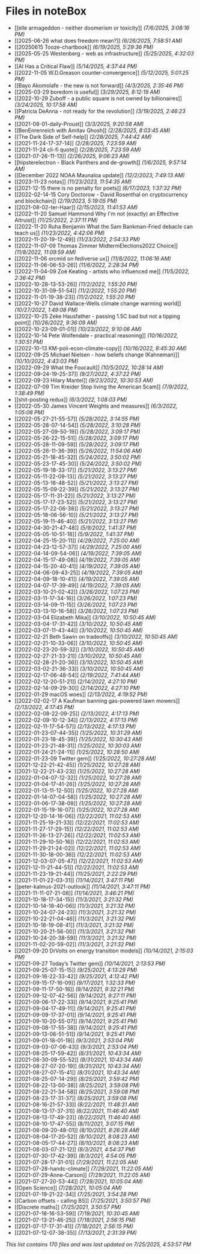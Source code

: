 # Files in noteBox

- [[elle armageddon - neither doomerism or toxicity]] *(7/6/2025, 3:08:16 PM)*
- [[2025-06-26 what does freedom mean?]] *(6/26/2025, 7:58:51 AM)*
- [[20250615 Tooze-chartbook]] *(6/19/2025, 5:29:36 PM)*
- [[2025-05-25 Westenberg - web as infrastructure]] *(5/25/2025, 4:32:03 PM)*
- [[Al Has a Critical Flaw]] *(5/14/2025, 4:37:44 PM)*
- [[2022-11-05 W.D.Greason counter-convergence]] *(5/12/2025, 5:01:25 PM)*
- [[Bayo Akomolafe - the new is not forward]] *(4/3/2025, 2:35:46 PM)*
- [[2025-03-29 boredom is useful]] *(3/29/2025, 8:12:19 AM)*
- [[2022-10-29 Zuboff - a public square is not owned by billionaires]] *(3/24/2025, 10:17:58 AM)*
- [[Patricia DeAnna - not ready for the revolution]] *(3/19/2025, 2:46:23 PM)*
- [[2021-08-01-daily-Proust]] *(3/3/2025, 9:20:58 AM)*
- [[BenEnrenreich with Amitav Ghosh]] *(2/28/2025, 8:03:45 AM)*
- [[The Dark Side of Self-help]] *(2/28/2025, 7:44:42 AM)*
- [[2021-11-24-17-37-14]] *(2/28/2025, 7:23:59 AM)*
- [[2021-11-24 cli-fi quote]] *(2/28/2025, 7:23:59 AM)*
- [[2021-07-26-11-13]] *(2/26/2025, 9:06:23 AM)*
- [[hipsterelectron - Black Panthers and de-growth]] *(1/6/2025, 9:57:14 AM)*
- [[December 2022  NOAA Maunaloa update]] *(12/2/2023, 7:49:13 AM)*
- [[2023-11-23 notas]] *(11/23/2023, 11:54:35 AM)*
- [[2021-12-15 there is no penalty for poets]] *(6/17/2023, 1:37:32 PM)*
- [[2022-02-14-15 Cory Doctorow - David Rosenthal on cryptocurrency and blockchain]] *(2/19/2023, 5:19:05 PM)*
- [[2021-08-02-ter-Haar]] *(2/15/2023, 11:41:53 AM)*
- [[2022-11-20 Samuel Hammond Why I'm not (exactly) an Effective Altruist]] *(11/25/2022, 2:37:11 PM)*
- [[2022-11-20 Ruha Benjamin What the Sam Bankman-Fried debacle can teach us]] *(11/23/2022, 4:42:06 PM)*
- [[2022-11-20-19-12-49]] *(11/23/2022, 2:54:33 PM)*
- [[2022-11-07-09 Thomas Zimmer MidtermElections2022 Choice]] *(11/8/2022, 11:09:59 AM)*
- [[2022-11-06 orcmid on fediverse ux]] *(11/8/2022, 11:06:16 AM)*
- [[2022-11-06-06-53-26]] *(11/6/2022, 2:28:34 PM)*
- [[2022-11-04-09 Zoë Keating - artists who influenced me]] *(11/5/2022, 2:36:42 PM)*
- [[2022-10-28-13-53-26]] *(11/2/2022, 1:55:20 PM)*
- [[2022-10-31-09-51-54]] *(11/2/2022, 1:55:20 PM)*
- [[2022-11-01-19-38-23]] *(11/2/2022, 1:55:20 PM)*
- [[2022-10-27 David Wallace-Wells climate change warming world]] *(10/27/2022, 1:49:08 PM)*
- [[2022-10-25 Zeke Hausfather - passing 1.5C bad but not a tipping point]] *(10/26/2022, 9:36:09 AM)*
- [[2022-10-23-09-01-01]] *(10/23/2022, 9:10:06 AM)*
- [[2022-10-14 Pete Wolfendale - practical reasoning]] *(10/16/2022, 1:30:51 PM)*
- [[2022-10-13 KM-poli-econ-climate-copy]] *(10/16/2022, 8:45:30 AM)*
- [[2022-09-25 Michael Nielsen - how beliefs change (Kahneman)]] *(10/10/2022, 4:43:03 PM)*
- [[2022-09-29 What the Foucault]] *(10/5/2022, 10:28:14 AM)*
- [[2022-09-24-19-25-37]] *(9/27/2022, 4:37:22 PM)*
- [[2022-09-23 Hilary Mantel]] *(9/23/2022, 10:30:53 AM)*
- [[2022-07-09 Tim Kreider Stop living the American Scam]] *(7/9/2022, 1:38:49 PM)*
- [[shit-posting redux]] *(6/3/2022, 1:08:03 PM)*
- [[2022-05-30 James Vincent Weights and measures]] *(6/3/2022, 1:05:08 PM)*
- [[2022-05-27-21-55-57]] *(5/28/2022, 3:14:55 PM)*
- [[2022-05-28-07-14-54]] *(5/28/2022, 3:10:28 PM)*
- [[2022-05-27-09-50-19]] *(5/28/2022, 3:09:17 PM)*
- [[2022-05-26-22-15-51]] *(5/28/2022, 3:09:17 PM)*
- [[2022-05-28-11-09-59]] *(5/28/2022, 3:09:17 PM)*
- [[2022-05-26-11-36-39]] *(5/26/2022, 11:54:06 AM)*
- [[2022-05-21-18-45-32]] *(5/24/2022, 3:50:02 PM)*
- [[2022-05-23-17-45-30]] *(5/24/2022, 3:50:02 PM)*
- [[2022-05-19-18-33-17]] *(5/21/2022, 3:13:27 PM)*
- [[2022-05-11-22-09-13]] *(5/21/2022, 3:13:27 PM)*
- [[2022-05-13-16-48-52]] *(5/21/2022, 3:13:27 PM)*
- [[2022-05-15-09-22-39]] *(5/21/2022, 3:13:27 PM)*
- [[2022-05-17-11-31-22]] *(5/21/2022, 3:13:27 PM)*
- [[2022-05-17-17-23-52]] *(5/21/2022, 3:13:27 PM)*
- [[2022-05-17-22-06-38]] *(5/21/2022, 3:13:27 PM)*
- [[2022-05-18-06-56-10]] *(5/21/2022, 3:13:27 PM)*
- [[2022-05-19-11-46-40]] *(5/21/2022, 3:13:27 PM)*
- [[2022-04-30-21-47-48]] *(5/9/2022, 1:41:37 PM)*
- [[2022-05-05-10-51-18]] *(5/9/2022, 1:41:37 PM)*
- [[2022-04-25-15-20-11]] *(4/29/2022, 7:25:00 AM)*
- [[2022-04-23-12-57-37]] *(4/29/2022, 7:25:00 AM)*
- [[2022-04-14-09-54-06]] *(4/19/2022, 7:39:05 AM)*
- [[2022-04-15-17-49-08]] *(4/19/2022, 7:39:05 AM)*
- [[2022-04-15-20-40-41]] *(4/19/2022, 7:39:05 AM)*
- [[2022-04-06-09-43-25]] *(4/19/2022, 7:39:05 AM)*
- [[2022-04-09-18-10-41]] *(4/19/2022, 7:39:05 AM)*
- [[2022-04-07-17-39-49]] *(4/19/2022, 7:39:05 AM)*
- [[2022-03-10-21-02-42]] *(3/26/2022, 1:07:23 PM)*
- [[2022-03-11-17-34-16]] *(3/26/2022, 1:07:23 PM)*
- [[2022-03-14-09-11-15]] *(3/26/2022, 1:07:23 PM)*
- [[2022-03-13-10-16-58]] *(3/26/2022, 1:07:23 PM)*
- [[2022-03-04 Elizabeth Mika]] *(3/10/2022, 10:50:45 AM)*
- [[2022-03-04-17-31-42]] *(3/10/2022, 10:50:45 AM)*
- [[2022-03-07-11-43-44]] *(3/10/2022, 10:50:45 AM)*
- [[2022-02-21 Beth Sawin on tradeoffs]] *(3/10/2022, 10:50:45 AM)*
- [[2022-02-21-10-33-06]] *(3/10/2022, 10:50:45 AM)*
- [[2022-02-23-20-59-32]] *(3/10/2022, 10:50:45 AM)*
- [[2022-02-27-21-33-21]] *(3/10/2022, 10:50:45 AM)*
- [[2022-02-28-21-20-36]] *(3/10/2022, 10:50:45 AM)*
- [[2022-03-02-21-36-33]] *(3/10/2022, 10:50:45 AM)*
- [[2022-02-17-06-48-54]] *(2/19/2022, 7:41:44 AM)*
- [[2022-02-12-20-51-21]] *(2/14/2022, 4:27:10 PM)*
- [[2022-02-14-09-29-30]] *(2/14/2022, 4:27:10 PM)*
- [[2022-01-29 macOS woes]] *(2/13/2022, 4:19:52 PM)*
- [[2022-02-02-17 A Kaufman banning gas-powered lawn mowers]] *(2/13/2022, 4:17:45 PM)*
- [[2022-02-08-22-09-25]] *(2/13/2022, 4:17:13 PM)*
- [[2022-02-09-10-12-34]] *(2/13/2022, 4:17:13 PM)*
- [[2022-02-11-17-54-57]] *(2/13/2022, 4:17:13 PM)*
- [[2022-01-23-07-44-35]] *(1/25/2022, 10:31:29 AM)*
- [[2022-01-23-18-45-39]] *(1/25/2022, 10:30:43 AM)*
- [[2022-01-23-21-48-31]] *(1/25/2022, 10:30:03 AM)*
- [[2022-01-24-21-24-11]] *(1/25/2022, 10:28:50 AM)*
- [[2022-01-23-09 Twitter gem]] *(1/25/2022, 10:27:28 AM)*
- [[2021-12-22-21-42-45]] *(1/25/2022, 10:27:28 AM)*
- [[2021-12-22-21-43-23]] *(1/25/2022, 10:27:28 AM)*
- [[2022-01-04-07-12-32]] *(1/25/2022, 10:27:28 AM)*
- [[2022-01-04-17-41-26]] *(1/25/2022, 10:27:28 AM)*
- [[2022-01-13-11-12-50]] *(1/25/2022, 10:27:28 AM)*
- [[2022-01-14-07-04-58]] *(1/25/2022, 10:27:28 AM)*
- [[2022-01-06-17-38-09]] *(1/25/2022, 10:27:28 AM)*
- [[2022-01-15-19-16-07]] *(1/25/2022, 10:27:28 AM)*
- [[2021-12-20-14-16-06]] *(12/22/2021, 11:02:53 AM)*
- [[2021-11-25-19-21-33]] *(12/22/2021, 11:02:53 AM)*
- [[2021-11-27-17-29-15]] *(12/22/2021, 11:02:53 AM)*
- [[2021-11-26-13-27-26]] *(12/22/2021, 11:02:53 AM)*
- [[2021-11-29-10-50-16]] *(12/22/2021, 11:02:53 AM)*
- [[2021-11-29-21-24-02]] *(12/22/2021, 11:02:53 AM)*
- [[2021-11-30-18-00-36]] *(12/22/2021, 11:02:53 AM)*
- [[2021-12-03-07-05-47]] *(12/22/2021, 11:02:53 AM)*
- [[2021-12-11-21-44-51]] *(12/22/2021, 11:02:53 AM)*
- [[2021-11-23-19-21-44]] *(11/25/2021, 2:22:29 PM)*
- [[2021-11-01-22-03-31]] *(11/14/2021, 3:47:11 PM)*
- [[peter-kalmus-2021-outlook]] *(11/14/2021, 3:47:11 PM)*
- [[2021-11-11-07-21-08]] *(11/14/2021, 3:46:21 PM)*
- [[2021-10-18-17-34-15]] *(11/3/2021, 3:21:32 PM)*
- [[2021-10-14-18-40-06]] *(11/3/2021, 3:21:32 PM)*
- [[2021-10-24-07-24-23]] *(11/3/2021, 3:21:32 PM)*
- [[2021-10-22-21-04-46]] *(11/3/2021, 3:21:32 PM)*
- [[2021-10-18-19-08-41]] *(11/3/2021, 3:21:32 PM)*
- [[2021-10-20-21-56-00]] *(11/3/2021, 3:21:32 PM)*
- [[2021-10-24-20-38-59]] *(11/3/2021, 3:21:32 PM)*
- [[2021-11-02-20-59-02]] *(11/3/2021, 3:21:32 PM)*
- [[2021-09-20 DrVolts on energy transition models]] *(10/14/2021, 2:15:03 PM)*
- [[2021-09-27 Today’s Twitter gem]] *(10/14/2021, 2:13:53 PM)*
- [[2021-09-25-07-15-15]] *(9/25/2021, 4:13:29 PM)*
- [[2021-09-16-22-33-42]] *(9/25/2021, 4:12:42 PM)*
- [[2021-09-15-17-16-09]] *(9/17/2021, 1:32:33 PM)*
- [[2021-09-11-17-50-16]] *(9/14/2021, 9:32:21 PM)*
- [[2021-09-12-07-42-56]] *(9/14/2021, 9:27:11 PM)*
- [[2021-09-06-17-22-33]] *(9/14/2021, 9:25:41 PM)*
- [[2021-09-04-17-49-11]] *(9/14/2021, 9:25:41 PM)*
- [[2021-09-09-17-37-01]] *(9/14/2021, 9:25:41 PM)*
- [[2021-09-10-20-55-07]] *(9/14/2021, 9:25:41 PM)*
- [[2021-09-08-17-55-38]] *(9/14/2021, 9:25:41 PM)*
- [[2021-09-13-06-51-51]] *(9/14/2021, 9:25:41 PM)*
- [[2021-09-01-18-01-19]] *(9/3/2021, 2:53:04 PM)*
- [[2021-09-03-07-06-43]] *(9/3/2021, 2:53:04 PM)*
- [[2021-08-25-17-59-42]] *(8/31/2021, 10:43:34 AM)*
- [[2021-08-30-09-55-52]] *(8/31/2021, 10:43:34 AM)*
- [[2021-08-27-07-20-19]] *(8/31/2021, 10:43:34 AM)*
- [[2021-08-27-07-15-41]] *(8/31/2021, 10:43:34 AM)*
- [[2021-08-25-07-14-29]] *(8/25/2021, 3:59:42 PM)*
- [[2021-08-22-13-00-38]] *(8/25/2021, 3:59:08 PM)*
- [[2021-08-22-21-34-58]] *(8/25/2021, 3:59:08 PM)*
- [[2021-08-23-17-31-37]] *(8/25/2021, 3:59:08 PM)*
- [[2021-08-16-21-57-33]] *(8/22/2021, 11:48:31 AM)*
- [[2021-08-13-17-37-31]] *(8/22/2021, 11:46:40 AM)*
- [[2021-08-13-17-49-23]] *(8/22/2021, 11:46:40 AM)*
- [[2021-08-10-17-47-55]] *(8/11/2021, 3:07:15 PM)*
- [[2021-08-09-20-48-01]] *(8/10/2021, 8:26:28 AM)*
- [[2021-08-04-17-20-52]] *(8/10/2021, 8:08:23 AM)*
- [[2021-08-05-17-44-27]] *(8/10/2021, 8:08:23 AM)*
- [[2021-08-03-07-21-12]] *(8/3/2021, 4:54:37 PM)*
- [[2021-07-30-17-42-39]] *(8/3/2021, 4:54:05 PM)*
- [[2021-07-28-17-31-01]] *(7/29/2021, 11:22:05 AM)*
- [[2021-07-28-handc-climate]] *(7/29/2021, 11:22:05 AM)*
- [[2021-07-29-Anne-Carson]] *(7/29/2021, 11:22:05 AM)*
- [[2021-07-27-20-53-44]] *(7/28/2021, 10:05:04 AM)*
- [[Open Science]] *(7/28/2021, 10:05:04 AM)*
- [[2021-07-19-21-22-34]] *(7/25/2021, 3:54:28 PM)*
- [[Carbon offsets - calling BS]] *(7/25/2021, 3:50:57 PM)*
- [[Discrete maths]] *(7/25/2021, 3:50:57 PM)*
- [[2021-07-18-16-53-59]] *(7/19/2021, 10:30:45 AM)*
- [[2021-07-13-21-46-25]] *(7/18/2021, 2:56:15 PM)*
- [[2021-07-17-17-31-41]] *(7/18/2021, 2:56:15 PM)*
- [[2021-07-12-07-38-35]] *(7/13/2021, 2:31:39 PM)*

*This list contains 170 files and was last updated on 7/25/2025, 4:53:57 PM*